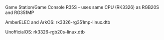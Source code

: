 Game Station/Game Console R35S - uses same CPU (RK3326) as RGB20S and RG351MP

AmberELEC and ArkOS:
rk3326-rg351mp-linux.dtb

UnofficialOS:
rk3326-rgb20s-linux.dtb
